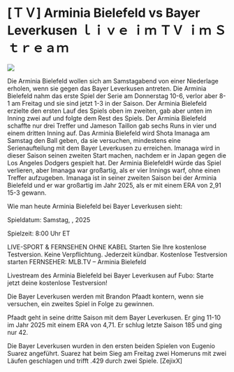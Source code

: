 # [ＴＶ] Arminia Bielefeld vs Bayer Leverkusen ｌｉｖｅ ｉｍ ＴＶ ｉｍ Ｓｔｒｅａｍ  
  
  
[![](https://i.imgur.com/qSNzIqt.png)](https://movie.rssnews.media/CNqsxMOkT.php)  
  
Die Arminia Bielefeld wollen sich am Samstagabend von einer Niederlage erholen, wenn sie gegen das Bayer Leverkusen antreten. Die Arminia Bielefeld nahm das erste Spiel der Serie am Donnerstag 10-6, verlor aber 8-1 am Freitag und sie sind jetzt 1-3 in der Saison. Der Arminia Bielefeld erzielte den ersten Lauf des Spiels oben im zweiten, gab aber unten im Inning zwei auf und folgte dem Rest des Spiels. Der Arminia Bielefeld schaffte nur drei Treffer und Jameson Taillon gab sechs Runs in vier und einem dritten Inning auf. Das Arminia Bielefeld wird Shota Imanaga am Samstag den Ball geben, da sie versuchen, mindestens eine Serienaufteilung mit dem Bayer Leverkusen zu erreichen. Imanaga wird in dieser Saison seinen zweiten Start machen, nachdem er in Japan gegen die Los Angeles Dodgers gespielt hat. Der Arminia BielefeldH würde das Spiel verlieren, aber Imanaga war großartig, als er vier Innings warf, ohne einen Treffer aufzugeben. Imanaga ist in seiner zweiten Saison bei der Arminia Bielefeld und er war großartig im Jahr 2025, als er mit einem ERA von 2,91 15-3 gewann.

Wie man heute Arminia Bielefeld bei Bayer Leverkusen sieht:

Spieldatum: Samstag, , 2025

Spielzeit: 8:00 Uhr ET

LIVE-SPORT & FERNSEHEN OHNE KABEL
Starten Sie Ihre kostenlose Testversion. Keine Verpflichtung. Jederzeit kündbar.
Kostenlose Testversion starten
FERNSEHER: MLB.TV – Arminia Bielefeld

Livestream des Arminia Bielefeld bei Bayer Leverkusen auf Fubo: Starte jetzt deine kostenlose Testversion!

Die Bayer Leverkusen werden mit Brandon Pfaadt kontern, wenn sie versuchen, ein zweites Spiel in Folge zu gewinnen.

Pfaadt geht in seine dritte Saison mit dem Bayer Leverkusen. Er ging 11-10 im Jahr 2025 mit einem ERA von 4,71. Er schlug letzte Saison 185 und ging nur 42.

Die Bayer Leverkusen wurden in den ersten beiden Spielen von Eugenio Suarez angeführt. Suarez hat beim Sieg am Freitag zwei Homeruns mit zwei Läufen geschlagen und trifft .429 durch zwei Spiele. [ZejixX]